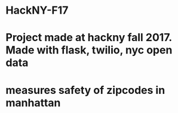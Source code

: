 # HackNY-F17
# Project made at hackny fall 2017. Made with flask, twilio, nyc open data 
# measures safety of zipcodes in manhattan
